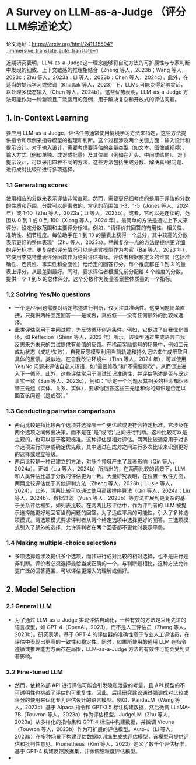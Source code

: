 # A Survey on LLM-as-a-Judge （评分LLM综述论文）
论文地址：https://arxiv.org/html/2411.15594?_immersive_translate_auto_translate=1

近期研究表明，LLM-as-a-Judge这一理念能够将自动方法的可扩展性与专家判断中发现的细致、上下文敏感的推理相结合（Zheng 等人，2023b；Wang 等人，2023c；Zhu 等人，2023a；Li 等人，2023b；Chen 等人，2024c）。此外，在适当的提示学习或微调（Khattak 等人，2023）下，LLMs 可能变得足够灵活，以处理多模态输入（Chen 等人，2024b）。这些优势表明，LLM-as-a-Judge 方法可能作为一种新颖且广泛适用的范例，用于解决复杂和开放式的评估问题。

## 1. In-Context Learning
要应用 LLM-as-a-Judge，评估任务通常使用情境学习方法来指定，这些方法提供指令和示例来指导模型的推理和判断。这个过程涉及两个关键方面：输入设计和提示设计。对于输入设计，需要考虑要评估的变量类型（如文本、图像或视频）、输入方式（例如单独、成对或批量）及其位置（例如在开头、中间或结尾）。对于提示设计，可以采用四种不同的方法，这些方法包括生成分数、解决真/假问题、进行成对比较和进行多项选择。

### 1.1 Generating scores
使用相应的分数来表示评估非常直观。然而，需要更仔细考虑的是用于评估的分数的性质和范围。分数可以是离散的，常见的范围如 1-3、1-5（Jones 等人，2024 年）或 1-10（Zhu 等人，2023a；Li 等人，2023b）。或者，它可以是连续的，范围从 0 到 1 或 0 到 100（Xiong 等人，2024 年）。最简单的方法是通过上下文来评分，设定分数范围和主要评分标准。例如，“请评价其回答的有用性、相关性、准确性、细节程度。每位助手在 1 到 10 的量表上获得一个总分，其中较高的分数表示更好的整体表现”（Zhu 等人，2023a）。稍微复杂一点的方法是提供更详细的评分标准。更复杂的评分情况可以是语言模型作为考官（Bai 等人，2023 年），它使用李克特量表评分函数作为绝对评估指标。评估者根据预定义的维度（包括准确性、连贯性、事实性和全面性）给给定的回答打分。每个维度都在 1 到 3 的量表上评分，从最差到最好。同时，要求评估者根据先前分配给 4 个维度的分数，提供一个 1 到 5 的总体评分。这个分数作为衡量答案整体质量的一个指标。

### 1.2 Solving Yes/No questions
- 一个是/否问题需要对给定陈述进行判断，仅关注其准确性。这类问题简单直接，只提供两种固定回答——是或否，真或假——没有任何额外的比较或选择。
- 此类评估常用于中间过程，为反馈循环创造条件。例如，它促进了自我优化循环，如 Reflexion（Shinn 等人，2023 年）所示，该模型通过生成语言自我反思来为未来的尝试提供有价值的反馈。在稀疏奖励信号的场景中，例如二元成功状态（成功/失败），自我反思模型利用当前轨迹和持久记忆来生成细致且具体的反馈。类似地，在自我改进环境中（Tian 等人，2024 年），可以使用 Yes/No 问题来评估自定义短语，如"需要修改"和"不需要修改"，从而促进进入下一循环。此外，这些评估常用于测试知识准确性，并评估陈述是否与既定事实一致（Sun 等人，2023c），例如：“给定一个问题及其相关的检索知识图谱三元组（实体、关系、实体），要求你回答这些三元组和你的知识是否足以回答该问题（是或否）。”

### 1.3 Conducting pairwise comparisons
- 两两比较是指比较两个选项并选择哪一个更优越或更符合特定标准。它涉及在两个选项之间做出决策，而不是在“是”或“否”之间进行判断。这种比较可以是主观的，也可以基于客观标准。这种评估是相对评估。两两比较通常用于对多个选项进行排序或确定优先级，其中通过在成对之间进行多次比较来识别更好的选择或建立等级。
- 两两比较是一种已建立的方法，对多个领域产生了显著影响（Qin 等人，2024a）。正如（Liu 等人，2024b）所指出的，在两两比较的背景下，LLM 和人类评估比基于分数的评估更为一致。大量研究表明，在位置一致性方面，两两比较评估优于其他评判方法（Zheng 等人，2023b；Liusie 等人，2024）。此外，两两比较可以通过使用高级排序算法（Qin 等人，2024a；Liu 等人，2024b）、数据过滤（Yuan 等人，2023b）等方法扩展到更复杂的基于关系评估框架，如列表比较。在两两比较评估中，作为评判者的 LLM 被提示选择能更好地回答当前问题的回答。为了适应平局的可能性，引入了多种选项模式。两选项模式要求评判者从两个给定选项中选择更好的回答。三选项模式引入了额外的选择，允许评判者在两个回答都不更优时表示平局。

### 1.4 Making multiple-choice selections
- 多项选择题涉及提供多个选项，而非进行成对比较的相对选择，也不是进行是非判断。评价者必须选择最恰当或正确的一个。与判断题相比，这种方法允许更广泛的回答范围，可以评估更深入的理解或偏好。

## 2. Model Selection
### 2.1 General LLM
- 为了通过 LLM-as-a-Judge 实现评估自动化，一种有效的方法是采用先进的语言模型，如 GPT-4（OpenAI，2023），而不是人工评估员（Zheng 等人，2023b）。研究表明，基于 GPT-4 的评估器的准确性高于专业人工评估员，在评估中表现出更高的一致性和稳定性。同时，如果所使用的通用 LLM 在指令遵循或推理能力方面存在局限，LLM-as-a-Judge 方法的有效性可能会受到显著影响。

### 2.2 Fine-tuned LLM
- 然而，依赖外部 API 进行评估可能会引发隐私泄露的考量，且 API 模型的不可透明性也挑战了评估的可重复性。因此，后续研究建议通过强调成对比较或评分的使用来优化专为评估设计的语言模型。例如，PandaLM（Wang 等人，2023c）基于 Alpaca 指令和 GPT-3.5 标注构建数据，然后微调 LLaMA-7B（Touvron 等人，2023a）作为评估模型。JudgeLM（Zhu 等人，2023a）从多样化的指令集和 GPT-4 标注中构建数据，并微调 Vicuna（Touvron 等人，2023b）作为可扩展的评估模型。Auto-J（Li 等人，2023b）在多种场景下构建评估数据以训练生成式评估模型，该模型可提供评估和批判性意见。Prometheus（Kim 等人，2023）定义了数千个评估标准，基于 GPT-4 构建反馈数据集，并微调细粒度评估模型。
- 
